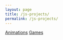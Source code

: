 ```yaml
---
layout: page
title: /js-projects/
permalink: /js-projects/
---
```


<p><a href="/js-projects/anims">Animations</a> <a href="/js-projects/games">Games</a></p>
